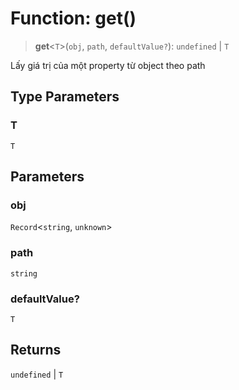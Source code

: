 # Function: get()

> **get**\<`T`\>(`obj`, `path`, `defaultValue?`): `undefined` \| `T`

Lấy giá trị của một property từ object theo path

## Type Parameters

### T

`T`

## Parameters

### obj

`Record`\<`string`, `unknown`\>

### path

`string`

### defaultValue?

`T`

## Returns

`undefined` \| `T`
